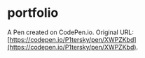# portfolio

A Pen created on CodePen.io. Original URL: [https://codepen.io/P1tersky/pen/XWPZKbd](https://codepen.io/P1tersky/pen/XWPZKbd).

